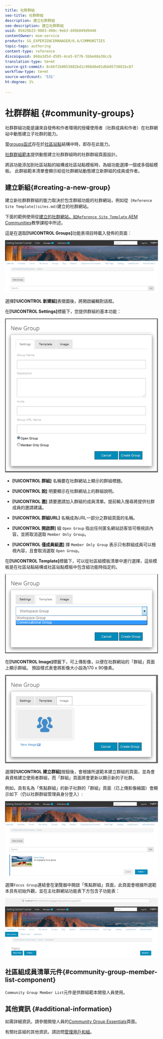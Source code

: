 ```yaml
---
title: 社群群組
seo-title: 社群群組
description: 建立社群群組
seo-description: 建立社群群組
uuid: 05429b23-9083-498c-9eb3-d49b049d9446
contentOwner: msm-service
products: SG_EXPERIENCEMANAGER/6.4/COMMUNITIES
topic-tags: authoring
content-type: reference
discoiquuid: 868a3d5d-d505-4ce5-8776-5bbe68a30ccb
translation-type: tm+mt
source-git-commit: 8c66f2b0053882bd1c998d8e01dbb0573881bc87
workflow-type: tm+mt
source-wordcount: '531'
ht-degree: 1%

---
```



# 社群群組 {#community-groups}

社群群組功能是讓來自發佈和作者環境的授權使用者（社群成員和作者）在社群網站中動態建立子社群的能力。

當[groups函式](functions.md#groups-function)存在於[社區站點](sites-console.md)結構中時，即存在此能力。

[社群群組範本](tools-groups.md)提供動態建立社群群組時的社群群組頁面設計。

將該功能添加到社區站點的結構或社區站點模板時，為組功能選擇一個或多個組模板。 此群組範本清單會顯示給從社群網站動態建立新群組的成員或作者。

## 建立新組{#creating-a-new-group}

建立新社群群群組的能力取決於包含群組功能的社群網站，例如從` [Reference Site Template](sites.md)`建立的社群網站。

下面的範例使用從[建立的社群網站，如`Reference Site Template` AEM Communities](getting-started.md)教學課程中所述。

這是在選取&#x200B;**[!UICONTROL Groups]**&#x200B;功能表項目時載入發佈的頁面：

![chlimage_1-236](assets/chlimage_1-236.png)

選擇&#x200B;**[!UICONTROL 新建組]**&#x200B;表徵圖後，將開啟編輯對話框。

在&#x200B;**[!UICONTROL Settings]**&#x200B;標籤下，您提供群組的基本功能：

![chlimage_1-237](assets/chlimage_1-237.png)

* **[!UICONTROL 群組]**
名稱要在社群網站上顯示的群組標題。

* **[!UICONTROL 說]**
明要顯示在社群網站上的群組說明。

* **[!UICONTROL 邀]**
請要邀請加入群組的成員清單。提前輸入搜尋將提供社群成員的邀請建議。

* **[!UICONTROL 群組URL]**
名稱成為URL一部分之群組頁面的名稱。

* **[!UICONTROL 開啟群]**
組 
`Open Group` 指出任何匿名網站訪客皆可檢視該內容，並將取消選取 `Member Only Group`。

* **[!UICONTROL 僅成員組選]**
擇 
`Member Only Group` 表示只有群組成員可以檢視內容，且會取消選取 `Open Group`。

在&#x200B;**[!UICONTROL Template]**&#x200B;標籤下，可以從社區組模板清單中進行選擇，這些模板是在社區站點結構或社區站點模板中包含組功能時指定的。

![chlimage_1-238](assets/chlimage_1-238.png)

在&#x200B;**[!UICONTROL Image]**&#x200B;標籤下，可上傳影像，以便在社群網站的「群組」頁面上顯示群組。 預設樣式表會將影像大小設為170 x 90像素。

![chlimage_1-239](assets/chlimage_1-239.png)

選擇&#x200B;**[!UICONTROL 建立群組]**&#x200B;按鈕後，會根據所選範本建立群組的頁面，並為會員資格建立使用者群組，而「群組」頁面將會更新以顯示新的子社群。

例如，具有名為「焦點群組」的新子社群的「群組」頁面（已上傳影像縮圖）會顯示如下（仍以社群群組管理員身分登入）:

![chlimage_1-240](assets/chlimage_1-240.png)

選擇`Focus Group`連結會在瀏覽器中開啟「焦點群組」頁面，此頁面會根據所選範本具有初始外觀，並在主社群網站功能表下方包含子功能表：

![chlimage_1-241](assets/chlimage_1-241.png)

## 社區組成員清單元件{#community-group-member-list-component}

`Community Group Member List`元件是供群組範本開發人員使用。

## 其他資訊 {#additional-information}

如需詳細資訊，請參閱開發人員的[Community Group Essentials](essentials-groups.md)頁面。

有關社區組的其他資訊，請訪問[管理用戶和組](users.md)。
